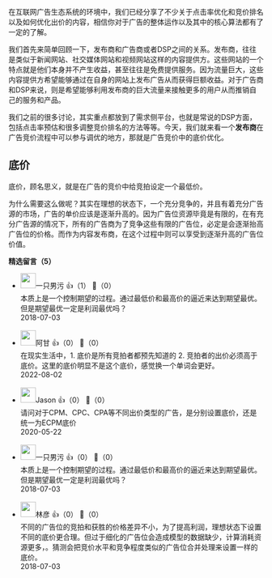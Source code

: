 在互联网广告生态系统的环境中，我们已经分享了不少关于点击率优化和竞价排名以及如何优化出价的内容，相信你对于广告的整体运作以及其中的核心算法都有了一定的了解。

我们首先来简单回顾一下，发布商和广告商或者DSP之间的关系。发布商，往往是类似于新闻网站、社交媒体网站和视频网站这样的内容提供方。这些网站的一个特点就是他们本身并不产生收益，甚至往往是免费提供服务。因为流量巨大，这些内容提供方希望能够通过在自身的网站上发布广告从而获得巨额收益。对于广告商和DSP来说，则是希望能够利用发布商的巨大流量来接触更多的用户从而推销自己的服务和产品。

我们之前的很多讨论，其实重点都放到了需求侧平台，也就是常说的DSP方面，包括点击率预估和很多调整竞价排名的方法等等。今天，我们就来看一个**发布商**在广告竞价流程中可以参与调优的地方，那就是广告竞价中的底价优化。

## 底价

底价，顾名思义，就是在广告的竞价中给竞拍设定一个最低价。

为什么需要这么做呢？其实在理想的状态下，一个充分竞争的，并且有着充分广告源的市场，广告的单价应该是逐渐升高的。因为广告位资源毕竟是有限的，在有充分广告源的情况下，所有的广告商为了竞争这些有限的广告位，必定是会逐渐抬高广告位的价格。而作为内容发布商，在这个过程中则可以享受到逐渐升高的广告位价值。
<div><strong>精选留言（5）</strong></div><ul>
<li><img src="https://static001.geekbang.org/account/avatar/00/10/24/49/abb7bfe3.jpg" width="30px"><span>一只男污</span> 👍（1） 💬（0）<div>本质上是一个控制期望的过程。通过最低价和最高价的逼近来达到期望最优。但是期望最优一定是利润最优吗？</div>2018-07-03</li><br/><li><img src="https://static001.geekbang.org/account/avatar/00/10/24/33/bcf37f50.jpg" width="30px"><span>阿甘</span> 👍（0） 💬（0）<div>在现实生活中，1. 底价是所有竞拍者都预先知道的 2. 竞拍者的出价必须高于底价。这里的底价明显不是这个底价，感觉换一个单词会更好。</div>2022-08-02</li><br/><li><img src="https://static001.geekbang.org/account/avatar/00/11/e5/f3/03d65afb.jpg" width="30px"><span>Jason</span> 👍（0） 💬（0）<div>请问对于CPM、CPC、CPA等不同出价类型的广告，是分别设置底价，还是统一为ECPM底价</div>2020-05-22</li><br/><li><img src="https://static001.geekbang.org/account/avatar/00/10/24/49/abb7bfe3.jpg" width="30px"><span>一只男污</span> 👍（0） 💬（0）<div>本质上是一个控制期望的过程。通过最低价和最高价的逼近来达到期望最优。但是期望最优一定是利润最优吗？</div>2018-07-03</li><br/><li><img src="https://static001.geekbang.org/account/avatar/00/0f/c1/a7/5e66d331.jpg" width="30px"><span>林彦</span> 👍（0） 💬（0）<div>不同的广告位的竞拍和获胜的价格差异不小，为了提高利润，理想状态下设置不同的底价更合理。但过于细化的广告位会造成模型的数据缺少，计算消耗资源更多，。猜测会把竞价水平和竞争程度类似的广告位合并处理来设置一样的底价。</div>2018-07-03</li><br/>
</ul>
